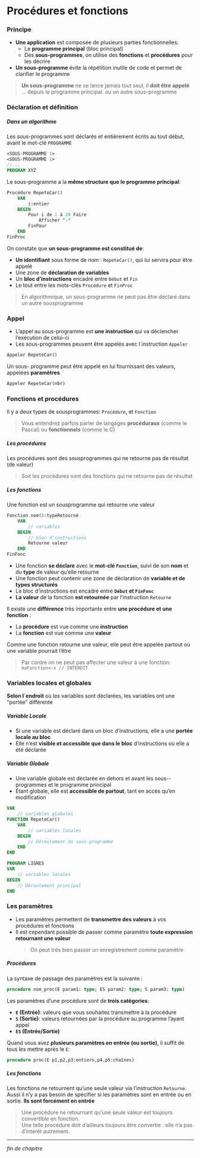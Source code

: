 # Procédures et fonctions

### Principe

- **Une application** est composée de plusieurs parties fonctionnelles:
  - Le **programme principal** (bloc principal)
  - Des **sous-­programmes**, on utilise des **fonctions** et **procédures** pour les décrire
- **Un sous-­programme** évite la répétition inutile de code et permet de clarifier le programme

> **Un sous-­programme** ne se lance jamais tout seul, il **doit être appelé** ...
> depuis le programme principal. ou un autre sous-programme

### Déclaration et définition

##### Dans un algorithme

Les sous-­programmes sont déclarés et entièrement écrits au tout début, avant le mot-­clé `PROGRAMME`

```pascal
<SOUS-PROGRAMME 1>
<SOUS-PROGRAMME 1>
//...
PROGRAM XYZ
```

Le sous-programme a la **même structure que le programme principal**:

```pascal
Procédure RepeteCar()
    VAR
        i:entier
    BEGIN
        Pour i de 1 à 20 Faire
            Afficher "-"
        FinPour
    END
FinProc
```

On constate que **un sous-programme est constitué de**:

- **Un identifiant** sous forme de nom : `RepeteCar()`, qui lui servira pour être appelé
- Une zone de **déclaration de variables**
- Un **bloc d’instructions** encadré entre `Début` et `Fin`
- Le tout entre les mots­-clés `Procédure` et `FinProc`

> En algorithmique, un sous­-programme ne peut pas être déclaré dans un autre sous­programme

### Appel

- L’appel au sous­-programme est **une instruction** qui va déclencher l’exécution de celui-­ci
- Les sous-­programmes peuvent être appelés avec l´instruction `Appeler`

```pascal
Appeler RepeteCar()
```

Un sous- ­programme peut être appelé en lui fournissant des valeurs, appelées **paramètres**

```pascal
Appeler RepeteCar(nbr)
```

### Fonctions et procédures

Il y a deux types de sous­programmes: `Procédure`, et `Fonction`

> Vous entendrez parfois parler de langages **procéduraux** (comme le Pascal) ou **fonctionnels** (comme le C)

##### Les procédures

Les procédures sont des sous­programmes qui ne retourne pas de résultat (de valeur)

> Soit les procédures sont des fonctions qui ne retourne pas de résultat

##### Les fonctions

Une fonction est un sous­programme qui retourne une valeur

```pascal
Fonction nom():typeRetourné
    VAR
        // variables
    BEGIN
        // bloc d’instructions
        Retourne valeur
    END
FinFonc
```

- Une fonction **se déclare** avec le **mot-­clé `Fonction`**, suivi de son **nom** et du **type** de valeur qu’elle retourne
- Une fonction peut contenir une zone de déclaration de **variable et de types structurés**
- Le bloc d’instructions est encadré entre **`Début` et `FinFonc`**
- **La valeur** de la fonction **est retournée** par l’instruction `Retourne`

Il existe une **différence** très importante entre **une procédure et une fonction** :

- La **procédure** est vue comme une **instruction**
- La **fonction** est vue comme une **valeur**

Comme une fonction retourne une valeur, elle peut être appelée partout où une variable pourrait l’être

> Par contre on ne peut pas affecter une valeur á une fonction: `maFonction<-x // INTERDIT`

### Variables locales et globales

**Selon l´endroit** où les variables sont déclarées, les variables ont une "portée" différente

##### Variable Locale

- Si une variable est déclaré dans un bloc d’instructions, elle a une **portée locale au bloc**
- Elle n’est **visible et accessible que dans le bloc** d’instructions où elle a été déclarée

##### Variable Globale

- Une variable globale est déclarée en dehors et avant les sous-­programmes et le programme principal
- Étant globale, elle est **accessible de partout**, tant en accès qu’en modification

```pascal
VAR
    // variables globales
FUNCTION RepeteCar()
    VAR
        // variables locales
    BEGIN
        // Déroulement du sous-programme
    END
END

PROGRAM LIGNES
VAR
    // variables locales
BEGIN
    // Déroulement principal
END
```

### Les paramètres

- Les paramètres permettent de **transmettre des valeurs** à vos procédures et fonctions
- Il est cependant possible de passer comme paramètre **toute expression retournant une valeur**
  > On peut très bien passer un enregistrement comme paramètre

##### Procédures

La syntaxe de passage des paramètres est la suivante :

```pascal
procedure nom_proc(E param1: type; ES param2: type; S param3: type)
```

Les paramètres d’une procédure sont de **trois catégories**:

- **`E` (Entrée)**: valeurs que vous souhaitez transmettre à la procédure
- **`S` (Sortie)**: valeurs retournées par la procédure au programme l’ayant appel
- **`ES` (Entrée/Sortie)**

Quand vous avez **plusieurs paramètres en entrée (ou sortie)**, il suffit de tous les mettre après le `E`:

```pascal
procedure proc(E p1,p2,p3:entiers,p4,p5:chaînes)
```

##### Les fonctions

Les fonctions ne retournent qu’une seule valeur via l’instruction `Retourne`.
Aussi il n’y a pas besoin de spécifier si les paramètres sont en entrée ou en sortie. **Ils sont forcément en entrée**

> Une procédure ne retournant qu’une seule valeur est toujours convertible en fonction.  
> Une telle procédure doit d’ailleurs toujours être convertie : elle n’a pas d’intérêt autrement.

---

_fin de chapitre_
